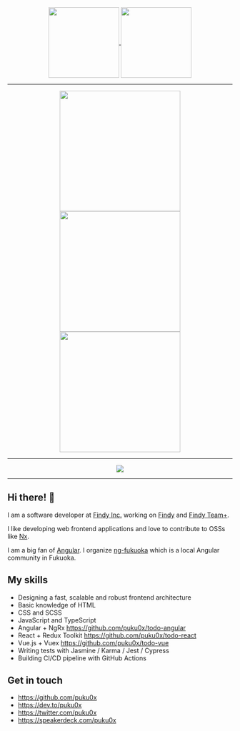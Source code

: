 <div align="center">
  <a href="https://github.com/anuraghazra/github-readme-stats">
    <img src="https://github-readme-stats-eight-zeta-31.vercel.app/api?username=puku0x&show_icons=true&count_private=true&line_height=20" height="158px" align="center" />
  </a>
  <a href="https://github.com/anuraghazra/github-readme-stats">
    <img src="https://github-readme-stats-eight-zeta-31.vercel.app/api/top-langs/?username=puku0x&layout=compact" height="158px" align="center" />
  </a>
</div>

---

<div align="center">
  <a href="https://github.com/vn7n24fzkq/github-profile-summary-cards">
    <img src="https://github-profile-summary-cards.vercel.app/api/cards/repos-per-language?username=puku0x&theme=default" width="270px" align="center" />
  </a>
  <a href="https://github.com/vn7n24fzkq/github-profile-summary-cards">
    <img src="https://github-profile-summary-cards.vercel.app/api/cards/most-commit-language?username=puku0x&theme=default" width="270px" align="center" />
  </a>
  <a href="https://github.com/vn7n24fzkq/github-profile-summary-cards">
    <img src="https://github-profile-summary-cards.vercel.app/api/cards/productive-time?username=puku0x&theme=default&utcOffset=8" width="270px" align="center" />
  </a>
</div>

---

<div align="center">
  <a href="https://github.com/ryo-ma/github-profile-trophy">
    <img src="https://github-profile-trophy.vercel.app/?username=puku0x&column=8&no-frame=true&margin-w=5" align="center" />
  </a>
</div>

---

## Hi there! 👋

I am a software developer at [Findy Inc.](https://findy.co.jp/) working on [Findy](https://findy-code.io/) and [Findy Team+](https://findy-team.io/).

I like developing web frontend applications and love to contribute to OSSs like [Nx](https://nx.dev/).

I am a big fan of [Angular](https://angular.io/). I organize [ng-fukuoka](https://ng-fukuoka.angular.jp/) which is a local Angular community in Fukuoka.

## My skills

- Designing a fast, scalable and robust frontend architecture
- Basic knowledge of HTML
- CSS and SCSS
- JavaScript and TypeScript
- Angular + NgRx
  https://github.com/puku0x/todo-angular
- React + Redux Toolkit
  https://github.com/puku0x/todo-react
- Vue.js + Vuex
  https://github.com/puku0x/todo-vue
- Writing tests with Jasmine / Karma / Jest / Cypress
- Building CI/CD pipeline with GitHub Actions

## Get in touch

- https://github.com/puku0x
- https://dev.to/puku0x
- https://twitter.com/puku0x
- https://speakerdeck.com/puku0x
